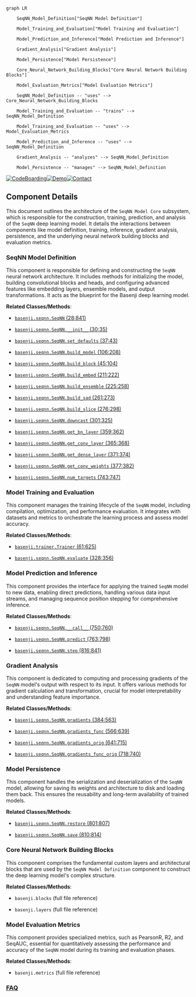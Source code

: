 ```mermaid

graph LR

    SeqNN_Model_Definition["SeqNN Model Definition"]

    Model_Training_and_Evaluation["Model Training and Evaluation"]

    Model_Prediction_and_Inference["Model Prediction and Inference"]

    Gradient_Analysis["Gradient Analysis"]

    Model_Persistence["Model Persistence"]

    Core_Neural_Network_Building_Blocks["Core Neural Network Building Blocks"]

    Model_Evaluation_Metrics["Model Evaluation Metrics"]

    SeqNN_Model_Definition -- "uses" --> Core_Neural_Network_Building_Blocks

    Model_Training_and_Evaluation -- "trains" --> SeqNN_Model_Definition

    Model_Training_and_Evaluation -- "uses" --> Model_Evaluation_Metrics

    Model_Prediction_and_Inference -- "uses" --> SeqNN_Model_Definition

    Gradient_Analysis -- "analyzes" --> SeqNN_Model_Definition

    Model_Persistence -- "manages" --> SeqNN_Model_Definition

```

[![CodeBoarding](https://img.shields.io/badge/Generated%20by-CodeBoarding-9cf?style=flat-square)](https://github.com/CodeBoarding/GeneratedOnBoardings)[![Demo](https://img.shields.io/badge/Try%20our-Demo-blue?style=flat-square)](https://www.codeboarding.org/demo)[![Contact](https://img.shields.io/badge/Contact%20us%20-%20contact@codeboarding.org-lightgrey?style=flat-square)](mailto:contact@codeboarding.org)



## Component Details



This document outlines the architecture of the `SeqNN Model Core` subsystem, which is responsible for the construction, training, prediction, and analysis of the `SeqNN` deep learning model. It details the interactions between components like model definition, training, inference, gradient analysis, persistence, and the underlying neural network building blocks and evaluation metrics.



### SeqNN Model Definition

This component is responsible for defining and constructing the `SeqNN` neural network architecture. It includes methods for initializing the model, building convolutional blocks and heads, and configuring advanced features like embedding layers, ensemble models, and output transformations. It acts as the blueprint for the Basenji deep learning model.





**Related Classes/Methods**:



- <a href="https://github.com/calico/basenji/blob/master/basenji/seqnn.py#L28-L841" target="_blank" rel="noopener noreferrer">`basenji.seqnn.SeqNN` (28:841)</a>

- <a href="https://github.com/calico/basenji/blob/master/basenji/seqnn.py#L30-L35" target="_blank" rel="noopener noreferrer">`basenji.seqnn.SeqNN.__init__` (30:35)</a>

- <a href="https://github.com/calico/basenji/blob/master/basenji/seqnn.py#L37-L43" target="_blank" rel="noopener noreferrer">`basenji.seqnn.SeqNN.set_defaults` (37:43)</a>

- <a href="https://github.com/calico/basenji/blob/master/basenji/seqnn.py#L106-L208" target="_blank" rel="noopener noreferrer">`basenji.seqnn.SeqNN.build_model` (106:208)</a>

- <a href="https://github.com/calico/basenji/blob/master/basenji/seqnn.py#L45-L104" target="_blank" rel="noopener noreferrer">`basenji.seqnn.SeqNN.build_block` (45:104)</a>

- <a href="https://github.com/calico/basenji/blob/master/basenji/seqnn.py#L211-L222" target="_blank" rel="noopener noreferrer">`basenji.seqnn.SeqNN.build_embed` (211:222)</a>

- <a href="https://github.com/calico/basenji/blob/master/basenji/seqnn.py#L225-L258" target="_blank" rel="noopener noreferrer">`basenji.seqnn.SeqNN.build_ensemble` (225:258)</a>

- <a href="https://github.com/calico/basenji/blob/master/basenji/seqnn.py#L261-L273" target="_blank" rel="noopener noreferrer">`basenji.seqnn.SeqNN.build_sad` (261:273)</a>

- <a href="https://github.com/calico/basenji/blob/master/basenji/seqnn.py#L276-L298" target="_blank" rel="noopener noreferrer">`basenji.seqnn.SeqNN.build_slice` (276:298)</a>

- <a href="https://github.com/calico/basenji/blob/master/basenji/seqnn.py#L301-L325" target="_blank" rel="noopener noreferrer">`basenji.seqnn.SeqNN.downcast` (301:325)</a>

- <a href="https://github.com/calico/basenji/blob/master/basenji/seqnn.py#L359-L362" target="_blank" rel="noopener noreferrer">`basenji.seqnn.SeqNN.get_bn_layer` (359:362)</a>

- <a href="https://github.com/calico/basenji/blob/master/basenji/seqnn.py#L365-L368" target="_blank" rel="noopener noreferrer">`basenji.seqnn.SeqNN.get_conv_layer` (365:368)</a>

- <a href="https://github.com/calico/basenji/blob/master/basenji/seqnn.py#L371-L374" target="_blank" rel="noopener noreferrer">`basenji.seqnn.SeqNN.get_dense_layer` (371:374)</a>

- <a href="https://github.com/calico/basenji/blob/master/basenji/seqnn.py#L377-L382" target="_blank" rel="noopener noreferrer">`basenji.seqnn.SeqNN.get_conv_weights` (377:382)</a>

- <a href="https://github.com/calico/basenji/blob/master/basenji/seqnn.py#L743-L747" target="_blank" rel="noopener noreferrer">`basenji.seqnn.SeqNN.num_targets` (743:747)</a>





### Model Training and Evaluation

This component manages the training lifecycle of the `SeqNN` model, including compilation, optimization, and performance evaluation. It integrates with datasets and metrics to orchestrate the learning process and assess model accuracy.





**Related Classes/Methods**:



- <a href="https://github.com/calico/basenji/blob/master/basenji/trainer.py#L61-L625" target="_blank" rel="noopener noreferrer">`basenji.trainer.Trainer` (61:625)</a>

- <a href="https://github.com/calico/basenji/blob/master/basenji/seqnn.py#L328-L356" target="_blank" rel="noopener noreferrer">`basenji.seqnn.SeqNN.evaluate` (328:356)</a>





### Model Prediction and Inference

This component provides the interface for applying the trained `SeqNN` model to new data, enabling direct predictions, handling various data input streams, and managing sequence position stepping for comprehensive inference.





**Related Classes/Methods**:



- <a href="https://github.com/calico/basenji/blob/master/basenji/seqnn.py#L750-L760" target="_blank" rel="noopener noreferrer">`basenji.seqnn.SeqNN.__call__` (750:760)</a>

- <a href="https://github.com/calico/basenji/blob/master/basenji/seqnn.py#L763-L798" target="_blank" rel="noopener noreferrer">`basenji.seqnn.SeqNN.predict` (763:798)</a>

- <a href="https://github.com/calico/basenji/blob/master/basenji/seqnn.py#L816-L841" target="_blank" rel="noopener noreferrer">`basenji.seqnn.SeqNN.step` (816:841)</a>





### Gradient Analysis

This component is dedicated to computing and processing gradients of the `SeqNN` model's output with respect to its input. It offers various methods for gradient calculation and transformation, crucial for model interpretability and understanding feature importance.





**Related Classes/Methods**:



- <a href="https://github.com/calico/basenji/blob/master/basenji/seqnn.py#L384-L563" target="_blank" rel="noopener noreferrer">`basenji.seqnn.SeqNN.gradients` (384:563)</a>

- <a href="https://github.com/calico/basenji/blob/master/basenji/seqnn.py#L566-L639" target="_blank" rel="noopener noreferrer">`basenji.seqnn.SeqNN.gradients_func` (566:639)</a>

- <a href="https://github.com/calico/basenji/blob/master/basenji/seqnn.py#L641-L715" target="_blank" rel="noopener noreferrer">`basenji.seqnn.SeqNN.gradients_orig` (641:715)</a>

- <a href="https://github.com/calico/basenji/blob/master/basenji/seqnn.py#L718-L740" target="_blank" rel="noopener noreferrer">`basenji.seqnn.SeqNN.gradients_func_orig` (718:740)</a>





### Model Persistence

This component handles the serialization and deserialization of the `SeqNN` model, allowing for saving its weights and architecture to disk and loading them back. This ensures the reusability and long-term availability of trained models.





**Related Classes/Methods**:



- <a href="https://github.com/calico/basenji/blob/master/basenji/seqnn.py#L801-L807" target="_blank" rel="noopener noreferrer">`basenji.seqnn.SeqNN.restore` (801:807)</a>

- <a href="https://github.com/calico/basenji/blob/master/basenji/seqnn.py#L810-L814" target="_blank" rel="noopener noreferrer">`basenji.seqnn.SeqNN.save` (810:814)</a>





### Core Neural Network Building Blocks

This component comprises the fundamental custom layers and architectural blocks that are used by the `SeqNN Model Definition` component to construct the deep learning model's complex structure.





**Related Classes/Methods**:



- `basenji.blocks` (full file reference)

- `basenji.layers` (full file reference)





### Model Evaluation Metrics

This component provides specialized metrics, such as PearsonR, R2, and SeqAUC, essential for quantitatively assessing the performance and accuracy of the `SeqNN` model during its training and evaluation phases.





**Related Classes/Methods**:



- `basenji.metrics` (full file reference)









### [FAQ](https://github.com/CodeBoarding/GeneratedOnBoardings/tree/main?tab=readme-ov-file#faq)